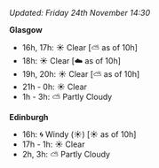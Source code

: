 *Updated: Friday 24th November 14:30*

**Glasgow**

* 16h, 17h: :sunny: Clear [:partly_sunny: as of 10h]
* 18h: :sunny: Clear [:cloud: as of 10h]
* 19h, 20h: :sunny: Clear [:partly_sunny: as of 10h]
* 21h - 0h: :sunny: Clear
* 1h - 3h: :partly_sunny: Partly Cloudy

**Edinburgh**

* 16h: :cyclone: Windy (:sunny:) [:sunny: as of 10h]
* 17h - 1h: :sunny: Clear
* 2h, 3h: :partly_sunny: Partly Cloudy
